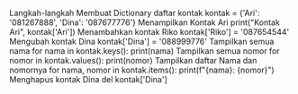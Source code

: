 Langkah-langkah
Membuat Dictionary daftar kontak
kontak = {'Ari': '081267888', 'Dina': '087677776'}
Menampilkan Kontak Ari
print("Kontak Ari", kontak['Ari'])
Menambahkan kontak Riko
kontak['Riko'] = '087654544'
Mengubah kontak Dina
kontak['Dina'] = '088999776'
Tampilkan semua nama
for nama in kontak.keys():
    print(nama)
Tampilkan semua nomor
for nomor in kontak.values():
    print(nomor)
Tampilkan daftar Nama dan nomornya
for nama, nomor in kontak.items():
    print(f"{nama}: {nomor}")
Menghapus kontak Dina
del kontak['Dina']

